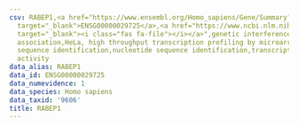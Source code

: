 ```yaml
---
csv: RABEP1,<a href="https://www.ensembl.org/Homo_sapiens/Gene/Summary?db=core;g=ENSG00000029725"
  target="_blank">ENSG00000029725</a>,<a href="https://www.ncbi.nlm.nih.gov/pubmed/17216044"
  target="_blank"><i class="fas fa-file"></i></a>",genetic interference,functional
  association,HeLa, high throughput transcription profiling by microarray,nucleotide
  sequence identification,nucleotide sequence identification,transcriptional regulation,down-regulates
  activity
data_alias: RABEP1
data_id: ENSG00000029725
data_numevidence: 1
data_species: Homo sapiens
data_taxid: '9606'
title: RABEP1
---
```

